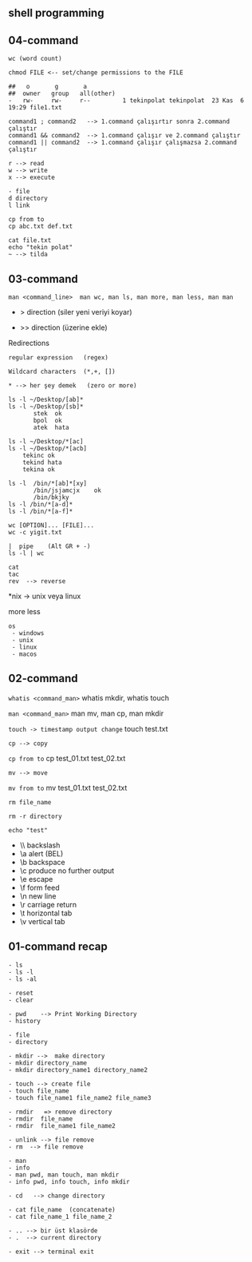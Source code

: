 ## shell programming


## 04-command
``` 
wc (word count)
```

``` 
chmod FILE <-- set/change permissions to the FILE
```

``` 
##   o       g       a
##  owner   group   all(other)
-   rw-     rw-     r--         1 tekinpolat tekinpolat  23 Kas  6 19:29 file1.txt

```


``` 
command1 ; command2   --> 1.command çalışırtır sonra 2.command çalıştır
command1 && command2  --> 1.command çalışır ve 2.command çalıştır
command1 || command2  --> 1.command çalışır çalışmazsa 2.command çalıştır
```

``` 
r --> read
w --> write
x --> execute 

- file
d directory
l link 

```


``` 
cp from to
cp abc.txt def.txt

cat file.txt 
echo "tekin polat" 
~ --> tilda 
```

## 03-command 
```
man <command_line>  man wc, man ls, man more, man less, man man 
```

- \>    direction   (siler yeni veriyi koyar)

- \>>   direction   (üzerine ekle)

Redirections

```
regular expression   (regex)

Wildcard characters  (*,+, [])

* --> her şey demek   (zero or more)
```

```
ls -l ~/Desktop/[ab]*
ls -l ~/Desktop/[sb]*
       stek  ok
       bpol  ok
       atek  hata
```

``` 
ls -l ~/Desktop/*[ac]
ls -l ~/Desktop/*[acb]
    tekinc ok 
    tekind hata
    tekina ok
```

```
ls -l  /bin/*[ab]*[xy]   
       /bin/jsjamcjx    ok
       /bin/bkjky   
ls -l /bin/*[a-d]*
ls -l /bin/*[a-f]*
```

```
wc [OPTION]... [FILE]...
wc -c yigit.txt
```

```
|  pipe    (Alt GR + -)
ls -l | wc
```

```
cat 
tac
rev  --> reverse
```

*nix  -> unix veya linux

more less 

```
os 
 - windows
 - unix 
 - linux 
 - macos
```

## 02-command 
`whatis <command_man>` whatis mkdir, whatis touch

`man <command_man>` man mv, man cp, man mkdir

`touch -> timestamp output change`   touch test.txt

`cp --> copy`

`cp from to` cp test_01.txt test_02.txt

`mv --> move`

`mv from to` mv test_01.txt test_02.txt 

`rm file_name`

`rm -r directory`

`echo "test"`

- \\\     backslash
- \a     alert (BEL)
- \b     backspace
- \c     produce no further output
- \e     escape
- \f     form feed
- \n     new line
- \r     carriage return
- \t     horizontal tab
- \v     vertical tab 


## 01-command  recap
    - ls 
    - ls -l
    - ls -al

    - reset
    - clear

    - pwd    --> Print Working Directory
    - history

    - file 
    - directory

    - mkdir -->  make directory
    - mkdir directory_name
    - mkdir directory_name1 directory_name2

    - touch --> create file   
    - touch file_name
    - touch file_name1 file_name2 file_name3

    - rmdir   => remove directory
    - rmdir  file_name
    - rmdir  file_name1 file_name2

    - unlink --> file remove
    - rm  --> file remove

    - man 
    - info 
    - man pwd, man touch, man mkdir
    - info pwd, info touch, info mkdir

    - cd   --> change directory

    - cat file_name  (concatenate)
    - cat file_name_1 file_name_2

    - .. --> bir üst klasörde 
    - .  --> current directory

    - exit --> terminal exit



